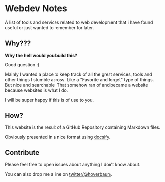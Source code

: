 # Webdev Notes

A list of tools and services related to web development that i have found useful or just wanted to remember for later.

## Why???

**Why the hell would you build this?**

Good question :)

Mainly I wanted a place to keep track of all the great services, tools and other things I stumble across. Like a "Favorite and forget" type of things. But nice and searchable. That somehow ran of and became a website because websites is what I do.

I will be super happy if this is of use to you.

## How?

This website is the result of a GitHub Repository containing Markdown files.

Obviously presented in a nice format using [docsify](https://docsify.js.org/#/).

## Contribute

Please feel free to open issues about anything I don't know about.

You can also drop me a line on [twitter/@hoverbaum](https://twitter.com/HoverBaum).